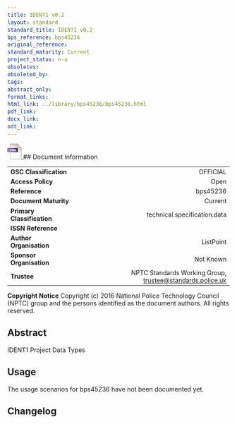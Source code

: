 ```yaml
---
title: IDENT1 v0.2
layout: standard
standard_title: IDENT1 v0.2
bps_reference: bps45236
original_reference: 
standard_maturity: Current
project_status: n-a
obsoletes: 
obsoleted_by: 
tags: 
abstract_only:
format_links:
html_link: ../library/bps45236/bps45236.html
pdf_link: 
docx_link: 
odt_link: 
---
```


<a target="_blank" href="../library/bps45236/bps45236.html">
    <img src="../images/html@0.5x.png" alt="html link" title="html link" style="max-height:35px;">
</a>
## Document Information

|||
| :------- | ------: |
| **GSC Classification**     | OFFICIAL |
| **Access Policy**          | Open |
| **Reference**              | bps45236  |
| **Document Maturity**      | Current |
| **Primary Classification** | technical.specification.data |
| **ISSN Reference**         |  |
| **Author Organisation**    |ListPoint|
| **Sponsor Organisation**   |Not Known|
| **Trustee**                | NPTC Standards Working Group, <a href="mailto:trustee@standards.police.uk?subject=bps45236 IDENT1 v0.2">trustee@standards.police.uk |

**Copyright Notice**
Copyright (c) 2016 National Police Technology Council (NPTC) group and the persons identified as the document authors. All rights reserved.

## Abstract
IDENT1 Project Data Types
        
## Usage
The usage scenarios for bps45236 have not been documented yet.

## Changelog

